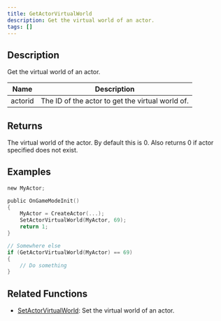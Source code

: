 ```yaml
---
title: GetActorVirtualWorld
description: Get the virtual world of an actor.
tags: []
---
```


<VersionWarn version='SA-MP 0.3.7' />

## Description

Get the virtual world of an actor.

| Name    | Description                                      |
| ------- | ------------------------------------------------ |
| actorid | The ID of the actor to get the virtual world of. |

## Returns

The virtual world of the actor. By default this is 0. Also returns 0 if actor specified does not exist.

## Examples

```c
new MyActor;

public OnGameModeInit()
{
    MyActor = CreateActor(...);
    SetActorVirtualWorld(MyActor, 69);
    return 1;
}

// Somewhere else
if (GetActorVirtualWorld(MyActor) == 69)
{
    // Do something
}
```

## Related Functions

- [SetActorVirtualWorld](SetActorVirtualWorld): Set the virtual world of an actor.
